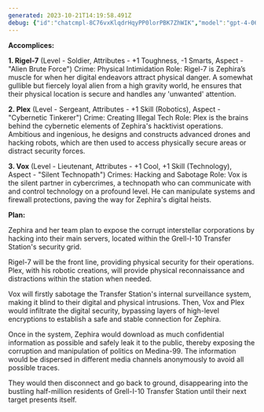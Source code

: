 ```yaml
---
generated: 2023-10-21T14:19:58.491Z
debug: {"id":"chatcmpl-8C76vxKlqdrHqyPP0lorPBK7ZhWIK","model":"gpt-4-0613","usage":{"prompt_tokens":721,"completion_tokens":499,"total_tokens":1220},"finish":"stop"}
---
```

**Accomplices:**

**1. Rigel-7** (Level - Soldier, Attributes - +1 Toughness, -1 Smarts, Aspect - "Alien Brute Force")
   Crime: Physical Intimidation
   Role: Rigel-7 is Zephira’s muscle for when her digital endeavors attract physical danger. A somewhat gullible but fiercely loyal alien from a high gravity world, he ensures that their physical location is secure and handles any 'unwanted' attention.

**2. Plex** (Level - Sergeant, Attributes - +1 Skill (Robotics), Aspect - "Cybernetic Tinkerer")
   Crime: Creating Illegal Tech
   Role: Plex is the brains behind the cybernetic elements of Zephira's hacktivist operations. Ambitious and ingenious, he designs and constructs advanced drones and hacking robots, which are then used to access physically secure areas or distract security forces.

**3. Vox** (Level - Lieutenant, Attributes - +1 Cool, +1 Skill (Technology), Aspect - "Silent Technopath")
   Crimes: Hacking and Sabotage
   Role: Vox is the silent partner in cybercrimes, a technopath who can communicate with and control technology on a profound level. He can manipulate systems and firewall protections, paving the way for Zephira's digital heists.

**Plan:**

Zephira and her team plan to expose the corrupt interstellar corporations by hacking into their main servers, located within the Grell-I-10 Transfer Station's security grid. 

Rigel-7 will be the front line, providing physical security for their operations. Plex, with his robotic creations, will provide physical reconnaissance and distractions within the station when needed. 

Vox will firstly sabotage the Transfer Station's internal surveillance system, making it blind to their digital and physical intrusions. Then, Vox and Plex would infiltrate the digital security, bypassing layers of high-level encryptions to establish a safe and stable connection for Zephira.

Once in the system, Zephira would download as much confidential information as possible and safely leak it to the public, thereby exposing the corruption and manipulation of politics on Medina-99. The information would be dispersed in different media channels anonymously to avoid all possible traces. 

They would then disconnect and go back to ground, disappearing into the bustling half-million residents of Grell-I-10 Transfer Station until their next target presents itself.